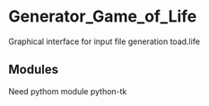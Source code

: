 # Generator_Game_of_Life

Graphical interface for input file generation toad.life

## Modules

Need pythom module python-tk

```apt-get install python-tk
```
